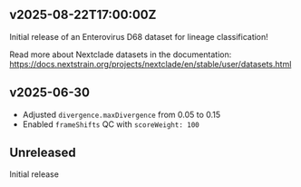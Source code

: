 ## v2025-08-22T17:00:00Z
Initial release of an Enterovirus D68 dataset for lineage classification!

Read more about Nextclade datasets in the documentation: https://docs.nextstrain.org/projects/nextclade/en/stable/user/datasets.html

## v2025-06-30

- Adjusted `divergence.maxDivergence` from 0.05 to 0.15
- Enabled `frameShifts` QC with `scoreWeight: 100`

## Unreleased

Initial release